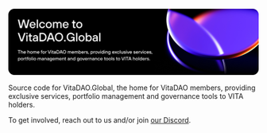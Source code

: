 ![VitaDAO Global readme banner](docs/readme-banner.png)

Source code for VitaDAO.Global, the home for VitaDAO members, providing exclusive services, portfolio management and governance tools to VITA holders.

To get involved, reach out to us and/or join [our Discord](https://discord.com/invite/3S3ftnmZYD).
